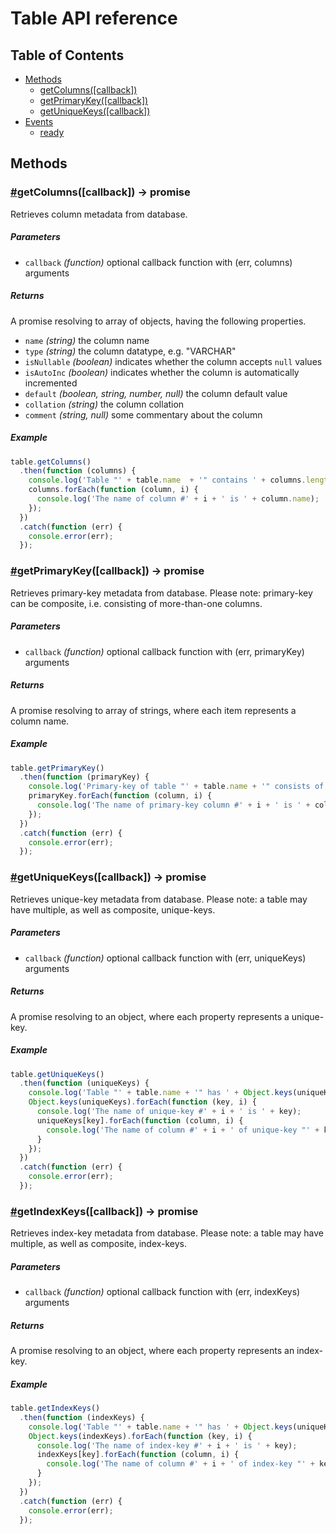 # Table API reference

## Table of Contents

* [Methods](#methods)
  * [getColumns([callback])](#getColumns)
  * [getPrimaryKey([callback])](#getPrimaryKey)
  * [getUniqueKeys([callback])](#getUniqueKeys)
* [Events](#events)
  * [ready](#ready-event)

## Methods

### <a name="getColumns" href="getColumns">#</a>getColumns([callback]) -> promise

Retrieves column metadata from database.

##### Parameters

* `callback` _(function)_ optional callback function with (err, columns) arguments

##### Returns

A promise resolving to array of objects, having the following properties.

* `name` _(string)_ the column name
* `type` _(string)_ the column datatype, e.g. "VARCHAR"
* `isNullable` _(boolean)_ indicates whether the column accepts `null` values
* `isAutoInc` _(boolean)_ indicates whether the column is automatically incremented
* `default` _(boolean, string, number, null)_ the column default value
* `collation` _(string)_ the column collation
* `comment` _(string, null)_ some commentary about the column

##### Example

```javascript
table.getColumns()
  .then(function (columns) {
    console.log('Table "' + table.name  + '" contains ' + columns.length + ' column(s)');
    columns.forEach(function (column, i) {
      console.log('The name of column #' + i + ' is ' + column.name);
    });
  })
  .catch(function (err) {
    console.error(err);
  });
```

### <a name="getPrimaryKey" href="getPrimaryKey">#</a>getPrimaryKey([callback]) -> promise

Retrieves primary-key metadata from database. Please note: primary-key can be composite, i.e. consisting of more-than-one columns. 

##### Parameters

* `callback` _(function)_ optional callback function with (err, primaryKey) arguments

##### Returns

A promise resolving to array of strings, where each item represents a column name.

##### Example

```javascript
table.getPrimaryKey()
  .then(function (primaryKey) {
    console.log('Primary-key of table "' + table.name + '" consists of ' + primaryKey.length + ' column(s)');
    primaryKey.forEach(function (column, i) {
      console.log('The name of primary-key column #' + i + ' is ' + column);
    });
  })
  .catch(function (err) {
    console.error(err);
  });
```

### <a name="getUniqueKeys" href="getUniqueKeys">#</a>getUniqueKeys([callback]) -> promise

Retrieves unique-key metadata from database. Please note: a table may have multiple, as well as composite, unique-keys.

##### Parameters

* `callback` _(function)_ optional callback function with (err, uniqueKeys) arguments

##### Returns

A promise resolving to an object, where each property represents a unique-key.

##### Example

```javascript
table.getUniqueKeys()
  .then(function (uniqueKeys) {
    console.log('Table "' + table.name + '" has ' + Object.keys(uniqueKeys).length + ' unique-key(s)');
    Object.keys(uniqueKeys).forEach(function (key, i) {
      console.log('The name of unique-key #' + i + ' is ' + key);
      uniqueKeys[key].forEach(function (column, i) {
        console.log('The name of column #' + i + ' of unique-key "' + key + '" is ' + column);
      }
    });
  })
  .catch(function (err) {
    console.error(err);
  });
```

### <a name="getIndexKeys" href="getIndexKeys">#</a>getIndexKeys([callback]) -> promise

Retrieves index-key metadata from database. Please note: a table may have multiple, as well as composite, index-keys.

##### Parameters

* `callback` _(function)_ optional callback function with (err, indexKeys) arguments

##### Returns

A promise resolving to an object, where each property represents an index-key.

##### Example

```javascript
table.getIndexKeys()
  .then(function (indexKeys) {
    console.log('Table "' + table.name + '" has ' + Object.keys(uniqueKeys).length + ' index-key(s)');
    Object.keys(indexKeys).forEach(function (key, i) {
      console.log('The name of index-key #' + i + ' is ' + key);
      indexKeys[key].forEach(function (column, i) {
        console.log('The name of column #' + i + ' of index-key "' + key + '" is ' + column);
      }
    });
  })
  .catch(function (err) {
    console.error(err);
  });
```
